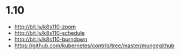 # 1.10
* http://bit.ly/k8s110-zoom
* http://bit.ly/k8s110-schedule
* http://bit.ly/k8s110-burndown
* https://github.com/kubernetes/contrib/tree/master/mungegithub
